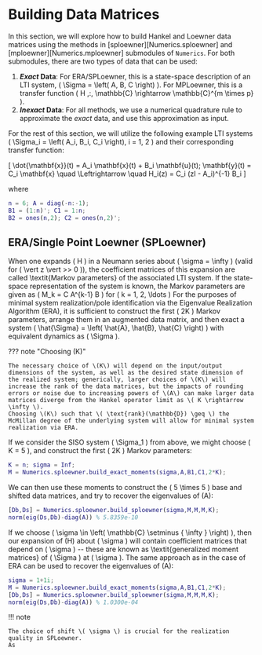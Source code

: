 # Building Data Matrices

In this section, we will explore how to build Hankel and Loewner data matrices using the methods in [sploewner][Numerics.sploewner] and [mploewner][Numerics.mploewner] submodules of `Numerics`.
For both submodules, there are two types of data that can be used:

1. **_Exact_ Data**:
For ERA/SPLoewner, this is a state-space description of an LTI system, \( \Sigma = \left( A, B, C \right) \).
For MPLoewner, this is a transfer function \( H \,:\, \mathbb{C} \rightarrow \mathbb{C}^{m \times p} \).
2. **_Inexact_ Data**:
For all methods, we use a numerical quadrature rule to approximate the _exact_ data, and use this approximation as input.

For the rest of this section, we will utilize the following example LTI systems \( \Sigma_i = \left( A_i, B_i, C_i \right), i = 1, 2 \) and their corresponding transfer function:

\[ \dot{\mathbf{x}}(t) = A_i \mathbf{x}(t) + B_i \mathbf{u}(t); \mathbf{y}(t) = C_i \mathbf{x} \quad \Leftrightarrow \quad H_i(z) = C_i (zI - A_i)^{-1} B_i \]

where

``` matlab
n = 6; A = diag(-n:-1);
B1 = (1:n)'; C1 = 1:n;
B2 = ones(n,2); C2 = ones(n,2)';
```

## ERA/Single Point Loewner (SPLoewner)

When one expands \( H \) in a Neumann series about \( \sigma = \infty \) (valid for \( \vert z \vert >> 0 \)), the coefficient matrices of this expansion are called \textit{Markov parameters} of the associated LTI system.
If the state-space representation of the system is known, the Markov parameters are given as \( M_k = C A^{k-1} B \) for \( k = 1, 2, \ldots \)
For the purposes of minimal system realization/pole identification via the Eigenvalue Realization Algorithm (ERA), it is sufficient to construct the first \( 2K \) Markov parameters, arrange them in an augmented data matrix, and then exact a system \( \hat{\Sigma} = \left( \hat{A}, \hat{B}, \hat{C} \right) \) with equivalent dynamics as \( \Sigma \).

??? note "Choosing \(K\)"

    The necessary choice of \(K\) will depend on the input/output dimensions of the system, as well as the desired state dimension of the realized system; generically, larger choices of \(K\) will increase the rank of the data matrices, but the impacts of rounding errors or noise due to increasing powers of \(A\) can make larger data matrices diverge from the Hankel operator limit as \( K \rightarrow \infty \).
    Choosing \(K\) such that \( \text{rank}(\mathbb{D}) \geq \) the McMillan degree of the underlying system will allow for minimal system realization via ERA.

If we consider the SISO system \( \Sigma_1 \) from above, we might choose \( K = 5 \), and construct the first \( 2K \) Markov parameters:

```matlab
K = n; sigma = Inf;
M = Numerics.sploewner.build_exact_moments(sigma,A,B1,C1,2*K);
```

We can then use these moments to construct the \( 5 \times 5 \) base and shifted data matrices, and try to recover the eigenvalues of \(A\):

```matlab
[Db,Ds] = Numerics.sploewner.build_sploewner(sigma,M,M,M,K);
norm(eig(Ds,Db)-diag(A)) % 5.8359e-10
```

If we choose \( \sigma \in \left( \mathbb{C} \setminus \{ \infty \} \right) \), then our expansion of \(H\) about \( \sigma \) will contain coefficient matrices that depend on \( \sigma \) -- these are known as \textit{generalized moment matrices} of \( \Sigma \) at \( \sigma \).
The same approach as in the case of ERA can be used to recover the eigenvalues of \(A\):

```matlab
sigma = 1+1i;
M = Numerics.sploewner.build_exact_moments(sigma,A,B1,C1,2*K);
[Db,Ds] = Numerics.sploewner.build_sploewner(sigma,M,M,M,K);
norm(eig(Ds,Db)-diag(A)) % 1.0300e-04
```

!!! note

    The choice of shift \( \sigma \) is crucial for the realization quality in SPLoewner.
    As
